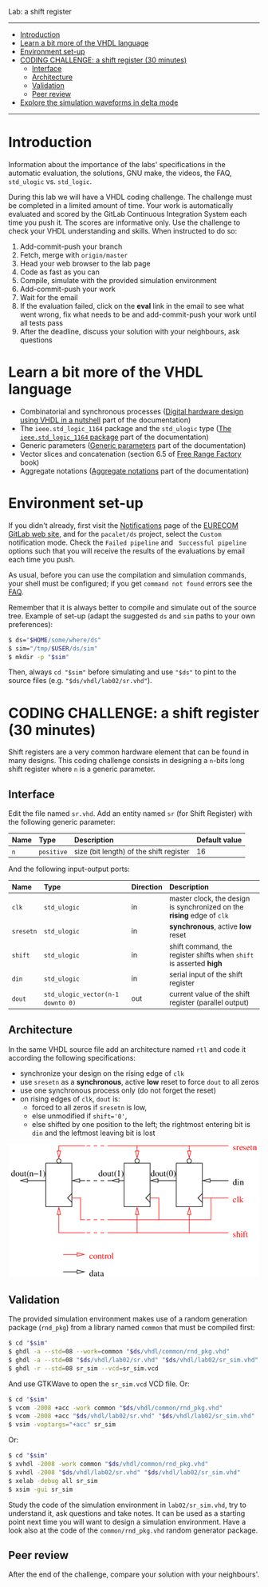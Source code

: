 <!--
MASTER-ONLY: DO NOT MODIFY THIS FILE

Copyright (C) Telecom Paris
Copyright (C) Renaud Pacalet (renaud.pacalet@telecom-paris.fr)

This file must be used under the terms of the CeCILL. This source
file is licensed as described in the file COPYING, which you should
have received as part of this distribution. The terms are also
available at:
http://www.cecill.info/licences/Licence_CeCILL_V1.1-US.txt
-->

Lab: a shift register

---

- [Introduction](#introduction)
- [Learn a bit more of the VHDL language](#learn-a-bit-more-of-the-vhdl-language)
- [Environment set-up](#environment-set-up)
- [CODING CHALLENGE: a shift register (30 minutes)](#coding-challenge--a-shift-register--30-minutes-)
  * [Interface](#interface)
  * [Architecture](#architecture)
  * [Validation](#validation)
  * [Peer review](#peer-review)
- [Explore the simulation waveforms in delta mode](#explore-the-simulation-waveforms-in-delta-mode)


---

# Introduction

Information about the importance of the labs' specifications in the automatic evaluation, the solutions, GNU make, the videos, the FAQ, `std_ulogic` vs. `std_logic`.

During this lab we will have a VHDL coding challenge.
The challenge must be completed in a limited amount of time.
Your work is automatically evaluated and scored by the GitLab Continuous Integration System each time you push it.
The scores are informative only.
Use the challenge to check your VHDL understanding and skills.
When instructed to do so:

1. Add-commit-push your branch
1. Fetch, merge with `origin/master`
1. Head your web browser to the lab page
1. Code as fast as you can
1. Compile, simulate with the provided simulation environment
1. Add-commit-push your work
1. Wait for the email
1. If the evaluation failed, click on the **eval** link in the email to see what went wrong, fix what needs to be and add-commit-push your work until all tests pass
1. After the deadline, discuss your solution with your neighbours, ask questions

# Learn a bit more of the VHDL language

- Combinatorial and synchronous processes ([Digital hardware design using VHDL in a nutshell] part of the documentation)
- The `ieee.std_logic_1164` package and the `std_ulogic` type ([The `ieee.std_logic_1164` package] part of the documentation)
- Generic parameters ([Generic parameters] part of the documentation)
- Vector slices and concatenation (section 6.5 of [Free Range Factory] book)
- Aggregate notations ([Aggregate notations] part of the documentation)

# Environment set-up

If you didn't already, first visit the [Notifications] page of the [EURECOM GitLab web site], and for the `pacalet/ds` project, select the `Custom` notification mode.
Check the `Failed pipeline` and ` Successful pipeline` options such that you will receive the results of the evaluations by email each time you push.

As usual, before you can use the compilation and simulation commands, your shell must be configured; if you get `command not found` errors see the [FAQ].

Remember that it is always better to compile and simulate out of the source tree.
Example of set-up (adapt the suggested `ds` and `sim` paths to your own preferences):

```bash
$ ds="$HOME/some/where/ds"
$ sim="/tmp/$USER/ds/sim"
$ mkdir -p "$sim"
```

Then, always `cd "$sim"` before simulating and use `"$ds"` to pint to the source files (e.g. `"$ds/vhdl/lab02/sr.vhd"`).

# CODING CHALLENGE: a shift register (30 minutes)

Shift registers are a very common hardware element that can be found in many designs.
This coding challenge consists in designing a `n`-bits long shift register where `n` is a generic parameter.

## Interface

Edit the file named `sr.vhd`.
Add an entity named `sr` (for Shift Register) with the following generic parameter:

| Name    | Type       | Description                             | Default value |
| :----   | :----      | :----                                   | :----         |
| `n`     | `positive` | size (bit length) of the shift register | 16            |

And the following input-output ports:

| Name      | Type                              | Direction | Description                                                                |
| :----     | :----                             | :----     | :----                                                                      |
| `clk`     | `std_ulogic`                      | in        | master clock, the design is synchronized on the **rising** edge of `clk`   |
| `sresetn` | `std_ulogic`                      | in        | **synchronous**, active **low** reset                                      |
| `shift`   | `std_ulogic`                      | in        | shift command, the register shifts when `shift` is asserted **high**       |
| `din`     | `std_ulogic`                      | in        | serial input of the shift register                                         |
| `dout`    | `std_ulogic_vector(n-1 downto 0)` | out       | current value of the shift register (parallel output)                      |

## Architecture

In the same VHDL source file add an architecture named `rtl` and code it according the following specifications:

* synchronize your design on the rising edge of `clk`
* use `sresetn` as a **synchronous**, active **low** reset to force `dout` to all zeros
* use one synchronous process only (do not forget the reset)
* on rising edges of `clk`, `dout` is:
   * forced to all zeros if `sresetn` is low,
   * else unmodified if `shift='0'`,
   * else shifted by one position to the left; the rightmost entering bit is `din` and the leftmost leaving bit is lost

![The shift register](/images/sr-fig.png)

## Validation

The provided simulation environment makes use of a random generation package (`rnd_pkg`) from a library named `common` that must be compiled first:


```bash
$ cd "$sim"
$ ghdl -a --std=08 --work=common "$ds/vhdl/common/rnd_pkg.vhd"
$ ghdl -a --std=08 "$ds/vhdl/lab02/sr.vhd" "$ds/vhdl/lab02/sr_sim.vhd"
$ ghdl -r --std=08 sr_sim --vcd=sr_sim.vcd
```

And use GTKWave to open the `sr_sim.vcd` VCD file. Or:

```bash
$ cd "$sim"
$ vcom -2008 +acc -work common "$ds/vhdl/common/rnd_pkg.vhd"
$ vcom -2008 +acc "$ds/vhdl/lab02/sr.vhd" "$ds/vhdl/lab02/sr_sim.vhd"
$ vsim -voptargs="+acc" sr_sim
```

Or:

```bash
$ cd "$sim"
$ xvhdl -2008 -work common "$ds/vhdl/common/rnd_pkg.vhd"
$ xvhdl -2008 "$ds/vhdl/lab02/sr.vhd" "$ds/vhdl/lab02/sr_sim.vhd"
$ xelab -debug all sr_sim
$ xsim -gui sr_sim
```

Study the code of the simulation environment in `lab02/sr_sim.vhd`, try to understand it, ask questions and take notes.
It can be used as a starting point next time you will want to design a simulation environment.
Have a look also at the code of the `common/rnd_pkg.vhd` random generator package.

## Peer review

After the end of the challenge, compare your solution with your neighbours'.

<!--
# Explore the simulation waveforms in delta mode

Remember that simulation "_deltas_" of the event-driven simulation algorithm are symbolic. They are just a virtual delay between execution phases and signal update phases of the simulation algorithm. They have no physical duration. So, in standard mode, the simulation waveforms do not show them and signal events are apparently simultaneous, even if they are separated by one or more deltas. Modelsim waveform viewer has a mode to visualize the deltas (but remember that deltas have no real physical duration).

If you have Modelsim simulate again your shift register and while the waveform window is active click on the `Wave` menu and select:

```
Expanded Time / Deltas Mode
Expanded Time / Expand all
```

Zoom (enough) on some apparently simultaneous transitions to see the deltas and try to understand what you see.
-->

[Digital hardware design using VHDL in a nutshell]: /doc/data/digital-hardware-design-using-vhdl-in-a-nutshell.md
[The `ieee.std_logic_1164` package]: /doc/data/std_logic_1164.md
[Free Range Factory]: /doc/data/free_range_vhdl.pdf
[Generic parameters]: /doc/data/generics.md
[Aggregate notations]: /doc/data/aggregate-notations.md
[Arithmetic: which types to use?]: /doc/data/arithmetic-which-types-to-use.md
[Notifications]: https://gitlab.eurecom.fr/-/profile/notifications
[EURECOM GitLab web site]: https://gitlab.eurecom.fr/
[FAQ]: /FAQ.md

<!-- vim: set tabstop=4 softtabstop=4 shiftwidth=4 expandtab textwidth=0: -->
